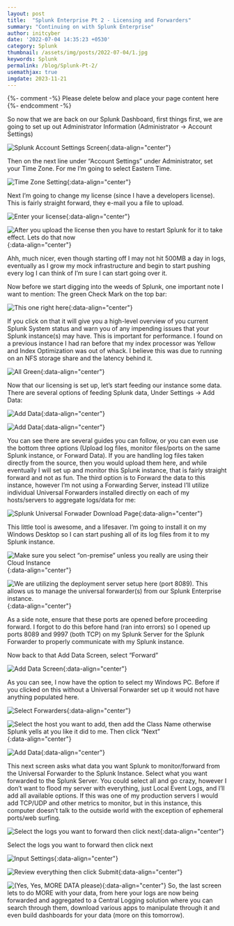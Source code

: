 ```yaml
---
layout: post
title:  "Splunk Enterprise Pt 2 - Licensing and Forwarders"
summary: "Continuing on with Splunk Enterprise"
author: initcyber
date: '2022-07-04 14:35:23 +0530'
category: Splunk
thumbnail: /assets/img/posts/2022-07-04/1.jpg
keywords: Splunk
permalink: /blog/Splunk-Pt-2/
usemathjax: true
imgdate: 2023-11-21
---
```


{%- comment -%} Please delete below and place your page content here {%- endcomment -%}

So now that we are back on our Splunk Dashboard, first things first, we are going to set up out Administrator Information (Administrator -> Account Settings)

![Splunk Account Settings Screen](/assets/img/posts/{{page.imgdate}}/2.png){:data-align="center"}

Then on the next line under “Account Settings” under Administrator, set your Time Zone. For me I’m going to select Eastern Time.

![Time Zone Setting](/assets/img/posts/{{page.imgdate}}/3.png){:data-align="center"}

Next I’m going to change my license (since I have a developers license). This is fairly straight forward, they e-mail you a file to upload.

![Enter your license](/assets/img/posts/{{page.imgdate}}/4.png){:data-align="center"}

![After you upload the license then you have to restart Splunk for it to take effect. Lets do that now](/assets/img/posts/{{page.imgdate}}/5.png){:data-align="center"}

Ahh, much nicer, even though starting off I may not hit 500MB a day in logs, eventually as I grow my mock infrastructure and begin to start pushing every log I can think of I’m sure I can start going over it.

Now before we start digging into the weeds of Splunk, one important note I want to mention: The green Check Mark on the top bar:

![This one right here](/assets/img/posts/{{page.imgdate}}/6.png){:data-align="center"}

If you click on that it will give you a high-level overview of you current Splunk System status and warn you of any impending issues that your Splunk instance(s) may have. This is important for performance. I found on a previous instance I had ran before that my index processor was Yellow and Index Optimization was out of whack. I believe this was due to running on an NFS storage share and the latency behind it.

![All Green](/assets/img/posts/{{page.imgdate}}/7.png){:data-align="center"}

Now that our licensing is set up, let’s start feeding our instance some data. There are several options of feeding Splunk data, Under Settings -> Add Data:

![Add Data](/assets/img/posts/{{page.imgdate}}/8.png){:data-align="center"}

![Add Data](/assets/img/posts/{{page.imgdate}}/9.png){:data-align="center"}

You can see there are several guides you can follow, or you can even use the bottom three options (Upload log files, monitor files/ports on the same Splunk instance, or Forward Data). If you are handling log files taken directly from the source, then you would upload them here, and while eventually I will set up and monitor this Splunk instance, that is fairly straight forward and not as fun. The third option is to Forward the data to this instance, however I’m not using a Forwarding Server, instead I’ll utilize individual Universal Forwarders installed directly on each of my hosts/servers to aggregate logs/data for me:

![Splunk Universal Forwader Download Page](/assets/img/posts/{{page.imgdate}}/10.png){:data-align="center"}

This little tool is awesome, and a lifesaver. I’m going to install it on my Windows Desktop so I can start pushing all of its log files from it to my Splunk instance.

![Make sure you select “on-premise” unless you really are using their Cloud Instance](/assets/img/posts/{{page.imgdate}}/11.png){:data-align="center"}

![We are utilizing the deployment server setup here (port 8089). This allows us to manage the universal forwarder(s) from our Splunk Enterprise instance.](/assets/img/posts/{{page.imgdate}}/12.png){:data-align="center"}


As a side note, ensure that these ports are opened before proceeding forward. I forgot to do this before hand (ran into errors) so I opened up ports 8089 and 9997 (both TCP) on my Splunk Server for the Splunk Forwarder to properly communicate with my Splunk instance.

Now back to that Add Data Screen, select “Forward”

![Add Data Screen](/assets/img/posts/{{page.imgdate}}/13.png){:data-align="center"}

As you can see, I now have the option to select my Windows PC. Before if you clicked on this without a Universal Forwarder set up it would not have anything populated here.

![Select Forwarders](/assets/img/posts/{{page.imgdate}}/14.png){:data-align="center"}

![Select the host you want to add, then add the Class Name otherwise Splunk yells at you like it did to me. Then click “Next”](/assets/img/posts/{{page.imgdate}}/15.png){:data-align="center"}

![Add Data](/assets/img/posts/{{page.imgdate}}/16.png){:data-align="center"}

This next screen asks what data you want Splunk to monitor/forward from the Universal Forwarder to the Splunk Instance. Select what you want forwarded to the Splunk Server. You could select all and go crazy, however I don’t want to flood my server with everything, just Local Event Logs, and I’ll add all available options. If this was one of my production servers I would add TCP/UDP and other metrics to monitor, but in this instance, this computer doesn’t talk to the outside world with the exception of ephemeral ports/web surfing.

![Select the logs you want to forward then click next](/assets/img/posts/{{page.imgdate}}/17.png){:data-align="center"}

Select the logs you want to forward then click next

![Input Settings](/assets/img/posts/{{page.imgdate}}/18.png){:data-align="center"}

![Review everything then click Submit](/assets/img/posts/{{page.imgdate}}/19.png){:data-align="center"}

![(Yes, Yes, MORE DATA please)](/assets/img/posts/{{page.imgdate}}/20.png){:data-align="center"}
So, the last screen lets to do MORE with your data, from here your logs are now being forwarded and aggregated to a Central Logging solution where you can search through them, download various apps to manipulate through it and even build dashboards for your data (more on this tomorrow).